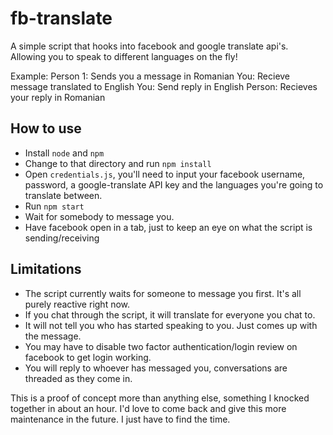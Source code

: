 # fb-translate
A simple script that hooks into facebook and google translate api's. Allowing you to speak to different languages on the fly!

Example:
Person 1: Sends you a message in Romanian
You: Recieve message translated to English
You: Send reply in English
Person: Recieves your reply in Romanian

## How to use ##
- Install `node` and `npm`
- Change to that directory and run `npm install`
- Open `credentials.js`, you'll need to input your facebook username, password, a google-translate API key and the languages you're going to translate between.
- Run `npm start`
- Wait for somebody to message you.
- Have facebook open in a tab, just to keep an eye on what the script is sending/receiving

## Limitations ##
- The script currently waits for someone to message you first. It's all purely reactive right now.
- If you chat through the script, it will translate for everyone you chat to.
- It will not tell you who has started speaking to you. Just comes up with the message.
- You may have to disable two factor authentication/login review on facebook to get login working.
- You will reply to whoever has messaged you, conversations are threaded as they come in.

This is a proof of concept more than anything else, something I knocked together in about an hour. I'd love to come back and give this more maintenance in the future. I just have to find the time.
